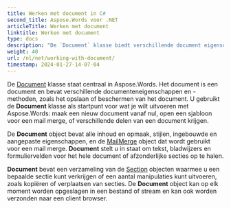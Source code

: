```yaml
---
title: Werken met document in C#
second_title: Aspose.Words voor .NET
articleTitle: Werken met document
linktitle: Werken met document
type: docs
description: "De `Document` klasse biedt verschillende document eigenschappen en methoden met behulp van C#. U gebruikt de `Document` klasse als startpunt voor wat je wilt uitvoeren met Aspose.Words voor .NET. De `Document` object kan worden opgeslagen in een bestand of stream en ook naar een browser worden verzonden."
weight: 40
url: /nl/net/working-with-document/
timestamp: 2024-01-27-14-07-04
---
```


De [Document](https://reference.aspose.com/words/net/aspose.words/document/) klasse staat centraal in Aspose.Words. Het document is een document en bevat verschillende documenteneigenschappen en -methoden, zoals het opslaan of beschermen van het document. U gebruikt de **Document** klasse als startpunt voor wat je wilt uitvoeren met Aspose.Words: maak een nieuw document vanaf nul, open een sjabloon voor een mail merge, of verschillende delen van een document krijgen.

De **Document** object bevat alle inhoud en opmaak, stijlen, ingebouwde en aangepaste eigenschappen, en de [MailMerge](https://reference.aspose.com/words/net/aspose.words.mailmerging/mailmerge/) object dat wordt gebruikt voor een mail merge. **Document** stelt u in staat om tekst, bladwijzers en formuliervelden voor het hele document of afzonderlijke secties op te halen.

**Document** bevat een verzameling van de [Section](https://reference.aspose.com/words/net/aspose.words/section/) objecten waarmee u een bepaalde sectie kunt verkrijgen of een aantal manipulaties kunt uitvoeren, zoals kopiëren of verplaatsen van secties. De **Document** object kan op elk moment worden opgeslagen in een bestand of stream en kan ook worden verzonden naar een client browser.

